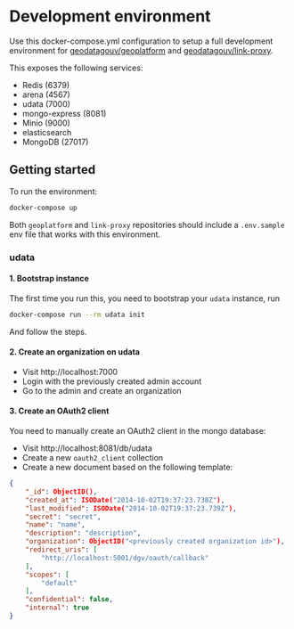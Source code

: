 # Development environment

Use this docker-compose.yml configuration to setup a full development environment for [geodatagouv/geoplatform](https://github.com/geodatagouv/geoplatform) and [geodatagouv/link-proxy](https://github.com/geodatagouv/link-proxy).

This exposes the following services:

- Redis (6379)
- arena (4567)
- udata (7000)
- mongo-express (8081)
- Minio (9000)
- elasticsearch
- MongoDB (27017)


## Getting started

To run the environment:

```bash
docker-compose up
```

Both `geoplatform` and `link-proxy` repositories should include a `.env.sample` env file that works with this environment.


### udata

#### 1. Bootstrap instance

The first time you run this, you need to bootstrap your `udata` instance, run

```bash
docker-compose run --rm udata init
```

And follow the steps.

#### 2. Create an organization on udata

- Visit http://localhost:7000
- Login with the previously created admin account
- Go to the admin and create an organization

#### 3. Create an OAuth2 client

You need to manually create an OAuth2 client in the mongo database:

- Visit http://localhost:8081/db/udata
- Create a new `oauth2_client` collection
- Create a new document based on the following template:

```json
{
    "_id": ObjectID(),
    "created_at": ISODate("2014-10-02T19:37:23.738Z"),
    "last_modified": ISODate("2014-10-02T19:37:23.739Z"),
    "secret": "secret",
    "name": "name",
    "description": "description",
    "organization": ObjectID("<previously created organization id>"),  // The id of your organization previous
    "redirect_uris": [
        "http://localhost:5001/dgv/oauth/callback"
    ],
    "scopes": [
        "default"
    ],
    "confidential": false,
    "internal": true
}
```

